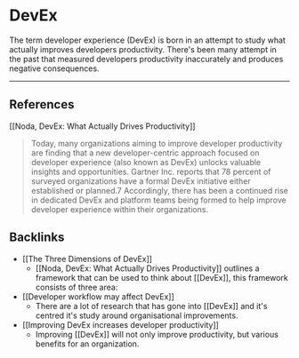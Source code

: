 # DevEx
The term developer experience (DevEx) is born in an attempt to study what actually improves developers productivity. There's been many attempt in the past that measured developers productivity inaccurately and produces negative consequences.

---
## References
[[Noda, DevEx: What Actually Drives Productivity]]
> Today, many organizations aiming to improve developer productivity are finding that a new developer-centric approach focused on developer experience (also known as DevEx) unlocks valuable insights and opportunities. Gartner Inc. reports that 78 percent of surveyed organizations have a formal DevEx initiative either established or planned.7 Accordingly, there has been a continued rise in dedicated DevEx and platform teams being formed to help improve developer experience within their organizations.

## Backlinks
* [[The Three Dimensions of DevEx]]
	* [[Noda, DevEx: What Actually Drives Productivity]] outlines a framework that can be used to think about [[DevEx]], this framework consists of three area:
* [[Developer workflow may affect DevEx]]
	* There are a lot of research that has gone into [[DevEx]] and it's centred it's  study around organisational improvements.
* [[Improving DevEx increases developer productivity]]
	* Improving [[DevEx]] will not only improve productivity, but various benefits for an organization.

<!-- #evergreen -->

<!-- {BearID:BAFF846E-F8D7-4DE4-9040-B5B09F393EDA-46535-0000034AF3B245E2} -->
